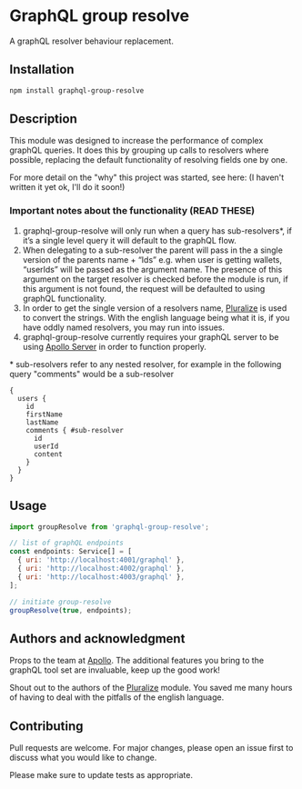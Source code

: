 # GraphQL group resolve

A graphQL resolver behaviour replacement.

## Installation

```bash
npm install graphql-group-resolve
```

## Description

This module was designed to increase the performance of complex graphQL queries. It does this by grouping up calls to resolvers where possible, replacing the default functionality of resolving fields one by one.

For more detail on the "why" this project was started, see here: (I haven't written it yet ok, I'll do it soon!)

### Important notes about the functionality (READ THESE)

1. graphql-group-resolve will only run when a query has sub-resolvers\*, if it’s a single level query it will default to the graphQL flow.
2. When delegating to a sub-resolver the parent will pass in the a single version of the parents name + “Ids” e.g. when user is getting wallets, “userIds” will be passed as the argument name. The presence of this argument on the target resolver is checked before the module is run, if this argument is not found, the request will be defaulted to using graphQL functionality.
3. In order to get the single version of a resolvers name, [Pluralize](https://github.com/blakeembrey/pluralize) is used to convert the strings. With the english language being what it is, if you have oddly named resolvers, you may run into issues.
4. graphql-group-resolve currently requires your graphQL server to be using [Apollo Server](https://github.com/apollographql/apollo-server) in order to function properly.

\* sub-resolvers refer to any nested resolver, for example in the following query "comments" would be a sub-resolver

```
{
  users {
    id
    firstName
    lastName
    comments { #sub-resolver
      id
      userId
      content
    }
  }
}
```

## Usage

```javascript
import groupResolve from 'graphql-group-resolve';

// list of graphQL endpoints
const endpoints: Service[] = [
  { uri: 'http://localhost:4001/graphql' },
  { uri: 'http://localhost:4002/graphql' },
  { uri: 'http://localhost:4003/graphql' },
];

// initiate group-resolve
groupResolve(true, endpoints);
```

## Authors and acknowledgment

Props to the team at [Apollo](https://www.apollographql.com/). The additional features you bring to the graphQL tool set are invaluable, keep up the good work!

Shout out to the authors of the [Pluralize](https://github.com/blakeembrey/pluralize) module. You saved me many hours of having to deal with the pitfalls of the english language.

## Contributing

Pull requests are welcome. For major changes, please open an issue first to discuss what you would like to change.

Please make sure to update tests as appropriate.
